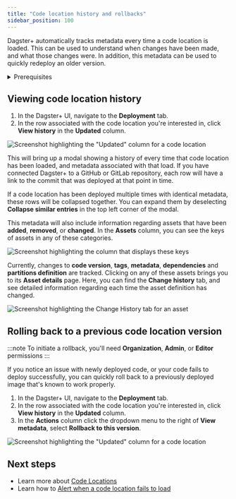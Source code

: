 ```yaml
---
title: "Code location history and rollbacks"
sidebar_position: 100
---
```


Dagster+ automatically tracks metadata every time a code location is loaded. This can be used to understand when changes have been made, and what those changes were. In addition, this metadata can be used to quickly redeploy an older version.

<details>
  <summary>Prerequisites</summary>

Before continuing, you should be familiar with:

- [Code Locations](/dagster-plus/features/code-locations)

</details>

## Viewing code location history

1. In the Dagster+ UI, navigate to the **Deployment** tab.
2. In the row associated with the code location you're interested in, click **View history** in the **Updated** column.

![Screenshot highlighting the "Updated" column for a code location](/img/placeholder.svg)

This will bring up a modal showing a history of every time that code location has been loaded, and metadata associated with that load. If you have connected Dagster+ to a GitHub or GitLab repository, each row will have a link to the commit that was deployed at that point in time.

If a code location has been deployed multiple times with identical metadata, these rows will be collapsed together. You can expand them by deselecting **Collapse similar entries** in the top left corner of the modal.

This metadata will also include information regarding assets that have been **added**, **removed**, or **changed**. In the **Assets** column, you can see the keys of assets in any of these categories.

![Screenshot highlighting the column that displays these keys](/img/placeholder.svg)

Currently, changes to **code version**, **tags**, **metadata**, **dependencies** and **partitions definition** are tracked. Clicking on any of these assets brings you to its **Asset details** page. Here, you can find the **Change history** tab, and see detailed information regarding each time the asset definition has changed.

![Screenshot highlighting the Change History tab for an asset](/img/placeholder.svg)

## Rolling back to a previous code location version

:::note
To initiate a rollback, you'll need **Organization**, **Admin**, or **Editor** permissions
:::

If you notice an issue with newly deployed code, or your code fails to deploy successfully, you can quickly roll back to a previously deployed image that's known to work properly.

1. In the Dagster+ UI, navigate to the **Deployment** tab.
2. In the row associated with the code location you're interested in, click **View history** in the **Updated** column.
3. In the **Actions** column click the dropdown menu to the right of **View metadata**, select **Rollback to this version**.

![Screenshot highlighting the "Updated" column for a code location](/img/placeholder.svg)

## Next steps

- Learn more about [Code Locations](/dagster-plus/features/code-locations)
- Learn how to [Alert when a code location fails to load](/dagster-plus/features/alerts#alerting-when-a-code-location-fails-to-load)

